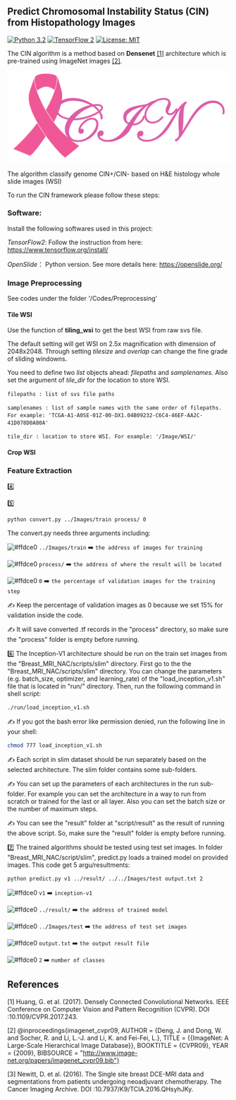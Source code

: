 ## Predict Chromosomal Instability Status (CIN) from Histopathology Images


[![Python 3.2](https://img.shields.io/badge/python-3-blue.svg)](https://www.python.org/downloads/release/python-2715/)
[![TensorFlow 2](https://img.shields.io/badge/TF-2-orange.svg)](https://www.tensorflow.org/install/source)
[![License: MIT](https://img.shields.io/badge/License-MIT-green.svg)](https://opensource.org/licenses/MIT)


The CIN algorithm is a method based on **Densenet** [[1]](#1) architecture which is pre-trained using ImageNet images [[2]](#2).

![cin Logo](Image/cin.png)


The algorithm classify genome CIN+/CIN- based on H&E histology whole slide images (WSI)

To run the CIN framework please follow these steps:

###   **Software:** 

Install the following softwares used in this project:

*TensorFlow2*: Follow the instruction from here: https://www.tensorflow.org/install/

*OpenSlide*： Python version. See more details here: https://openslide.org/

###   **Image Preprocessing**

See codes under the folder '/Codes/Preprocessing'

#### Tile WSI

Use the function of **tiling_wsi** to get the best WSI from raw svs file.

The default setting will get WSI on 2.5x magnification with dimension of 2048x2048. Through setting *tilesize* and *overlap* can change the fine grade of sliding windowns.

You need to define two *list* objects ahead:  *filepaths* and *samplenames*. Also set the argument of *tile_dir* for the location to store WSI.

`filepaths : list of svs file paths`

`samplenames : list of sample names with the same order of filepaths. For example: 'TCGA-A1-A0SE-01Z-00-DX1.04B09232-C6C4-46EF-AA2C-41D078D0A80A'`

`tile_dir : location to store WSI. For example: '/Image/WSI/'`


#### Crop WSI

###   **Feature Extraction**

:four:  

:five: 

```bash
python convert.py ../Images/train process/ 0
```

The convert.py needs three arguments including: 

![#ffdce0](https://via.placeholder.com/10/ffdce0/000000?text=+) `../Images/train` :arrow_right: `the address of images for training`

![#ffdce0](https://via.placeholder.com/10/ffdce0/000000?text=+) `process/` :arrow_right: `the address of where the result will be located`

![#ffdce0](https://via.placeholder.com/10/ffdce0/000000?text=+) `0` :arrow_right: `the percentage of validation images for the training step `

:writing_hand: Keep the percentage of validation images as 0 because we set 15% for validation inside the code.

:writing_hand: It will save converted .tf records in the "process" directory, so make sure the "process" folder is empty before running.


:six: The Inception-V1 architecture should be run on the train set images from the "Breast_MRI_NAC/scripts/slim" directory. First go to the the "Breast_MRI_NAC/scripts/slim" directory. You can change the parameters (e.g. batch_size, optimizer, and learning_rate) of the "load_inception_v1.sh" file that is located in "run/" directory. Then, run the following command in shell script: 

```bash
./run/load_inception_v1.sh
```

:writing_hand: If you got the bash error like permission denied, run the following line in your shell:

```bash
chmod 777 load_inception_v1.sh
```

:writing_hand: Each script in slim dataset should be run separately based on the selected architecture. The slim folder contains some sub-folders. 

:writing_hand: You can set up the parameters of each architectures in the run sub-folder. For example you can set the architecture in a way to run from scratch or trained for the last or all layer. Also you can set the batch size or the number of maximum steps. 

:writing_hand: You can see the "result" folder at "script/result" as the result of running the above script. So, make sure the "result" folder is empty before running.

:seven: The trained algorithms should be tested using test set images. In folder "Breast_MRI_NAC/script/slim", predict.py loads a trained model on provided images. This code get 5 argu/resultments:

```bash
python predict.py v1 ../result/ ../../Images/test output.txt 2
```


![#ffdce0](https://via.placeholder.com/10/ffdce0/000000?text=+) `v1` :arrow_right: `inception-v1`

![#ffdce0](https://via.placeholder.com/10/ffdce0/000000?text=+) `../result/` :arrow_right: `the address of trained model`

![#ffdce0](https://via.placeholder.com/10/ffdce0/000000?text=+) `../Images/test` :arrow_right: `the address of test set images`

![#ffdce0](https://via.placeholder.com/10/ffdce0/000000?text=+) `output.txt` :arrow_right: `the output result file`

![#ffdce0](https://via.placeholder.com/10/ffdce0/000000?text=+) `2` :arrow_right: `number of classes`



## References
<a id="1">[1]</a> 
Huang, G. et al. (2017). 
Densely Connected Convolutional Networks.
IEEE Conference on Computer Vision and Pattern Recognition (CVPR). 
DOI :10.1109/CVPR.2017.243.

<a id="2">[2]</a> 
@inproceedings{imagenet_cvpr09,
        AUTHOR = {Deng, J. and Dong, W. and Socher, R. and Li, L.-J. and Li, K. and Fei-Fei, L.},
        TITLE = {{ImageNet: A Large-Scale Hierarchical Image Database}},
        BOOKTITLE = {CVPR09},
        YEAR = {2009},
        BIBSOURCE = "http://www.image-net.org/papers/imagenet_cvpr09.bib"}

<a id="3">[3]</a> 
Newitt, D. et al. (2016). 
The Single site breast DCE-MRI data and segmentations from patients undergoing neoadjuvant chemotherapy.
The Cancer Imaging Archive. 
DOI :10.7937/K9/TCIA.2016.QHsyhJKy.
